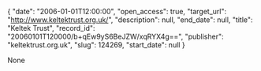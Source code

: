 {
  "date": "2006-01-01T12:00:00", 
  "open_access": true, 
  "target_url": "http://www.keltektrust.org.uk/", 
  "description": null, 
  "end_date": null, 
  "title": "Keltek Trust", 
  "record_id": "20060101T120000/b+qEw9yS6BeJZW/xqRYX4g==", 
  "publisher": "keltektrust.org.uk", 
  "slug": 124269, 
  "start_date": null
}

None